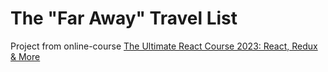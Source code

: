 # The "Far Away" Travel List

Project from online-course [The Ultimate React Course 2023: React, Redux & More](https://www.udemy.com/course/the-ultimate-react-course/)
